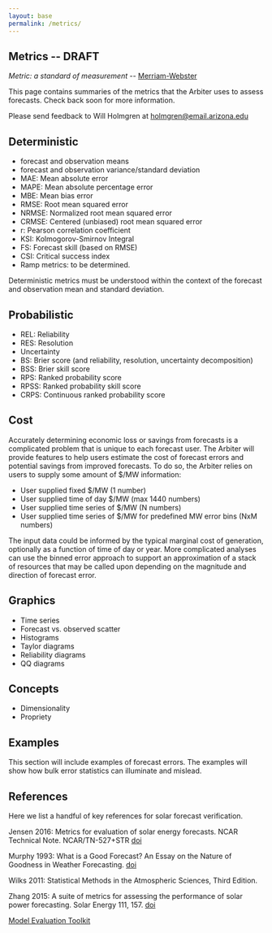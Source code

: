 ```yaml
---
layout: base
permalink: /metrics/
---
```


## Metrics -- DRAFT

*Metric: a standard of measurement* -- [Merriam-Webster](https://www.merriam-webster.com/dictionary/metric)

This page contains summaries of the metrics that the Arbiter uses to
assess forecasts. Check back soon for more information.

Please send feedback to Will Holmgren at <a href="mailto:holmgren@email.arizona.edu">holmgren@email.arizona.edu</a>


Deterministic
-------------

* forecast and observation means
* forecast and observation variance/standard deviation
* MAE: Mean absolute error
* MAPE: Mean absolute percentage error
* MBE: Mean bias error
* RMSE: Root mean squared error
* NRMSE: Normalized root mean squared error
* CRMSE: Centered (unbiased) root mean squared error
* r: Pearson correlation coefficient
* KSI: Kolmogorov-Smirnov Integral
* FS: Forecast skill (based on RMSE)
* CSI: Critical success index
* Ramp metrics: to be determined.

Deterministic metrics must be understood within the context of the forecast
and observation mean and standard deviation.


Probabilistic
-------------

* REL: Reliability
* RES: Resolution
* Uncertainty
* BS: Brier score (and reliability, resolution, uncertainty decomposition)
* BSS: Brier skill score
* RPS: Ranked probability score
* RPSS: Ranked probability skill score
* CRPS: Continuous ranked probability score


Cost
----

Accurately determining economic loss or savings from forecasts is a
complicated problem that is unique to each forecast user. The Arbiter
will provide features to help users estimate the cost of forecast errors
and potential savings from improved forecasts. To do so, the Arbiter
relies on users to supply some amount of $/MW information:

* User supplied fixed $/MW (1 number)
* User supplied time of day $/MW (max 1440 numbers)
* User supplied time series of $/MW (N numbers)
* User supplied time series of $/MW for predefined MW error bins (NxM numbers)

The input data could be informed by the typical marginal cost of
generation, optionally as a function of time of day or year. More
complicated analyses can use the binned error approach to support an
approximation of a stack of resources that may be called upon depending
on the magnitude and direction of forecast error.


Graphics
--------

* Time series
* Forecast vs. observed scatter
* Histograms
* Taylor diagrams
* Reliability diagrams
* QQ diagrams


Concepts
--------

* Dimensionality
* Propriety


Examples
--------

This section will include examples of forecast errors. The examples will
show how bulk error statistics can illuminate and mislead.



References
----------

Here we list a handful of key references for solar forecast verification.

Jensen 2016: Metrics for evaluation of solar energy forecasts. NCAR Technical Note. NCAR/TN-527+STR [doi](http://dx.doi.org/10.5065/D6RX99GG)

Murphy 1993: What is a Good Forecast? An Essay on the Nature of Goodness in Weather Forecasting. [doi](http://dx.doi.org/10.1175/1520-0434(1993)008<0281:WIAGFA>2.0.CO;2)

Wilks 2011: Statistical Methods in the Atmospheric Sciences, Third Edition.

Zhang 2015: A suite of metrics for assessing the performance of solar power forecasting. Solar Energy 111, 157. [doi](http://dx.doi.org/10.1016/j.solener.2014.10.016)

[Model Evaluation Toolkit](https://dtcenter.org/met/users/index.php)